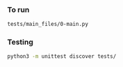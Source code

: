 ### To run
```bash
tests/main_files/0-main.py
```
### Testing
```bash
python3 -m unittest discover tests/
```
